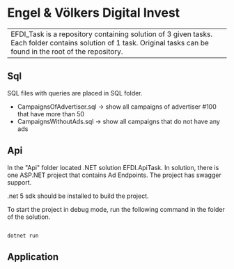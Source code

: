 # Engel & Völkers Digital Invest
<table>
<tr>
<td>
  EFDI_Task is a repository containing solution of 3 given tasks. Each folder contains solution of 1 task.
  Original tasks can be found in the root of the repository.
</td>
</tr>
</table>

## Sql
SQL files with queries are placed in SQL folder.
- CampaignsOfAdvertiser.sql -> show all campaigns of advertiser #100 that have more than 50
- CampaignsWithoutAds.sql -> show all campaigns that do not have any ads

## Api
In the "Api" folder located .NET solution EFDI.ApiTask.
In solution, there is one ASP.NET project that contains Ad Endpoints.
The project has swagger support.

.net 5 sdk should be installed to build the project.

To start the project in debug mode, run the following command in the folder of the solution.

<code>
dotnet run
</code>

## Application